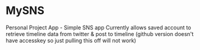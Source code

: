 MySNS
=====

Personal Project App - Simple SNS app 
Currently allows saved account to retrieve timeline data from twitter & post to timeline
(github version doesn't have accesskey so just pulling this off will not work)
